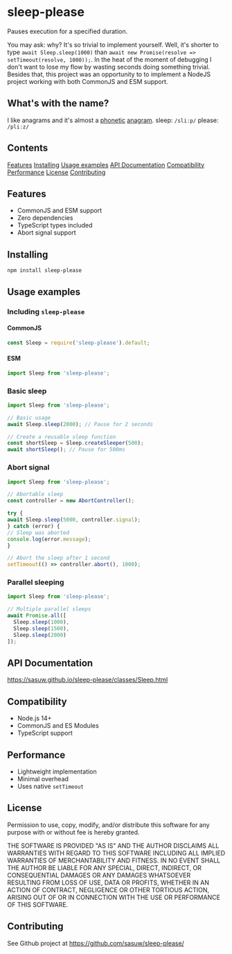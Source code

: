 # sleep-please

Pauses execution for a specified duration. 

You may ask: why? It's so trivial to implement yourself. Well, it's shorter to type `await Sleep.sleep(1000)` than 
`await new Promise(resolve => setTimeout(resolve, 1000));`. In the heat of the moment of debugging I don't want to
lose my flow by wasting seconds doing something trivial. Besides that, this project was an opportunity to 
to implement a NodeJS project working with both CommonJS and ESM support.

## What's with the name?

I like anagrams and it's almost a [phonetic](https://en.wikipedia.org/wiki/International_Phonetic_Alphabet) [anagram](https://en.wikipedia.org/wiki/Anagram).
sleep: `/sliːp/`
please: `/pliːz/`

## Contents

[Features](#features)
[Installing](#installing)
[Usage examples](#usage-examples)
[API Documentation](#api-documentation)
[Compatibility](#compatibility)
[Performance](#performance)
[License](#license)
[Contributing](#contributing)


## Features

* CommonJS and ESM support
* Zero dependencies
* TypeScript types included
* Abort signal support

## Installing

```
npm install sleep-please
```

## Usage examples

### Including `sleep-please`

#### CommonJS

```typescript
const Sleep = require('sleep-please').default;
```

#### ESM

```typescript
import Sleep from 'sleep-please';
```

### Basic sleep

```typescript
import Sleep from 'sleep-please';

// Basic usage
await Sleep.sleep(2000); // Pause for 2 seconds

// Create a reusable sleep function
const shortSleep = Sleep.createSleeper(500);
await shortSleep(); // Pause for 500ms
```

### Abort signal

```typescript
import Sleep from 'sleep-please';

// Abortable sleep
const controller = new AbortController();

try {
await Sleep.sleep(5000, controller.signal);
} catch (error) {
// Sleep was aborted
console.log(error.message);
}

// Abort the sleep after 1 second
setTimeout(() => controller.abort(), 1000);
```

### Parallel sleeping

```typescript
import Sleep from 'sleep-please';

// Multiple parallel sleeps
await Promise.all([
  Sleep.sleep(1000),
  Sleep.sleep(1500),
  Sleep.sleep(2000)
]);
```

## API Documentation

https://sasuw.github.io/sleep-please/classes/Sleep.html

## Compatibility
- Node.js 14+
- CommonJS and ES Modules
- TypeScript support

## Performance
- Lightweight implementation
- Minimal overhead
- Uses native `setTimeout`

## License

Permission to use, copy, modify, and/or distribute this software for any purpose with or without fee is hereby granted.

THE SOFTWARE IS PROVIDED "AS IS" AND THE AUTHOR DISCLAIMS ALL WARRANTIES WITH REGARD TO THIS SOFTWARE INCLUDING ALL IMPLIED WARRANTIES OF MERCHANTABILITY AND FITNESS. IN NO EVENT SHALL THE AUTHOR BE LIABLE FOR ANY SPECIAL, DIRECT, INDIRECT, OR CONSEQUENTIAL DAMAGES OR ANY DAMAGES WHATSOEVER RESULTING FROM LOSS OF USE, DATA OR PROFITS, WHETHER IN AN ACTION OF CONTRACT, NEGLIGENCE OR OTHER TORTIOUS ACTION, ARISING OUT OF OR IN CONNECTION WITH THE USE OR PERFORMANCE OF THIS SOFTWARE.

## Contributing

See Github project at https://github.com/sasuw/sleep-please/